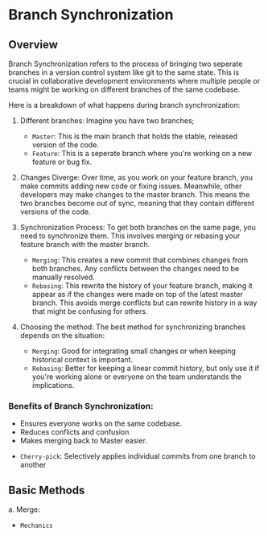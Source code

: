 # Branch Synchronization

## Overview
Branch Synchronization refers to the process of bringing two seperate branches in a version control system like git to the same state. This is crucial in collaborative development environments where multiple people or teams might be working on different branches of the same codebase.

Here is a breakdown of what happens during branch synchronization:
<!-- I will illustrate them for better understanding -->

1. Different branches: Imagine you have two branches;

    * `Master`: This is the main branch that holds the stable, released version of the code.
    * `Feature`: This is a seperate branch where you're working on a new feature or bug fix.

2. Changes Diverge: Over time, as you work on your feature branch, you make commits adding new code or fixing issues. Meanwhile, other developers may make changes to the master branch. This means the two branches become out of sync, meaning that they contain different versions of the code.

3. Synchronization Process: To get both branches on the same page, you need to synchronize them. This involves merging or rebasing your feature branch with the master branch.

    * `Merging`: This creates a new commit that combines changes from both branches. Any conflicts between the  changes need to be manually resolved.
    * `Rebasing`: This rewrite the history of your feature branch, making it appear as if the changes were made on top of the latest master branch. This avoids merge conflicts but can rewrite history in a way that might be confusing for others.

4. Choosing the method: The best method for synchronizing branches depends on the situation:

    * `Merging`: Good for integrating small changes or when keeping historical context is important.
    * `Rebasing`: Better for keeping a linear commit history, but only use it if you're working alone or everyone on the team understands the implications.

### Benefits of Branch Synchronization:
- Ensures everyone works on the same codebase.
- Reduces conflicts and confusion
- Makes merging back to Master easier.

<!-- Plaese note that Cherry-Pick is also used in branch synchronization  -->
*  `Cherry-pick`: Selectively applies individual commits from one branch to another

<!-- I will demonstrate branch synchronization with git and github shortly -->
<!-- Now, that I have created a need for synchronization, we will use any of the above methods to synchronize the main branch and this branch we are working in (branch-synchronization) -->
<!-- Before then, I have to go resolve the git conflict on github -->

## Basic Methods

a. Merge:

* `Mechanics`